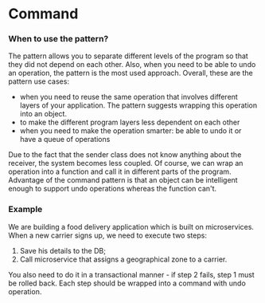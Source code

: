 # Command

### When to use the pattern?
The pattern allows you to separate different levels of the program so that they did not depend on each other. Also, when you
need to be able to undo an operation, the pattern is the most used approach. Overall, these are the pattern use cases:
* when you need to reuse the same operation that involves different layers of your application. The pattern suggests wrapping this operation into an object. 
* to make the different program layers less dependent on each other
* when you need to make the operation smarter: be able to undo it or have a queue of operations

Due to the fact that the sender class does not know anything about the receiver, the system becomes less coupled. Of course, we can
wrap an operation into a function and call it in different parts of the program. Advantage of the command pattern is that an object
can be intelligent enough to support undo operations whereas the function can't.

### Example
We are building a food delivery application which is built on microservices. When a new carrier signs up, we need to execute two steps:
1. Save his details to the DB;
2. Call microservice that assigns a geographical zone to a carrier.

You also need to do it in a transactional manner - if step 2 fails, step 1 must be rolled back. Each step should be wrapped into a command
with undo operation. 
